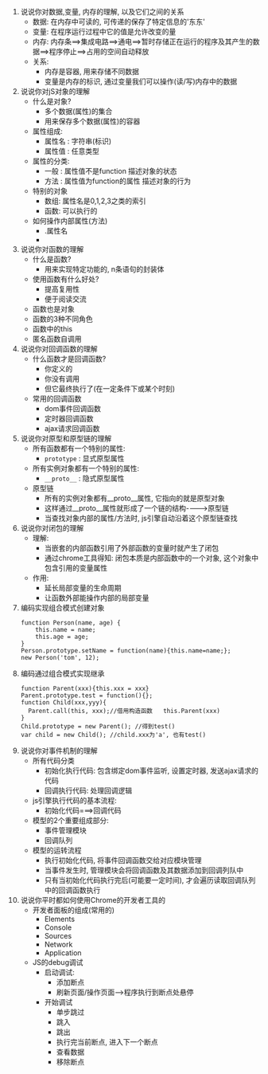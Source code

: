 1. 说说你对数据,变量, 内存的理解, 以及它们之间的关系
	* 数据: 在内存中可读的, 可传递的保存了特定信息的'东东'
	* 变量: 在程序运行过程中它的值是允许改变的量
	* 内存: 内存条==>集成电路==>通电==>暂时存储正在运行的程序及其产生的数据==>程序停止==>占用的空间自动释放
	* 关系:
		* 内存是容器, 用来存储不同数据
		* 变量是内存的标识, 通过变量我们可以操作(读/写)内存中的数据
2. 说说你对jS对象的理解
	* 什么是对象?
	  * 多个数据(属性)的集合
	  * 用来保存多个数据(属性)的容器
	* 属性组成:
	  * 属性名 : 字符串(标识)
	  * 属性值 : 任意类型
	* 属性的分类:
	  * 一般 : 属性值不是function  描述对象的状态
	  * 方法 : 属性值为function的属性  描述对象的行为
	* 特别的对象
	  * 数组: 属性名是0,1,2,3之类的索引
	  * 函数: 可以执行的
	* 如何操作内部属性(方法)
	  * .属性名
	  * ['属性名']: 属性名有特殊字符/属性名是一个变量
3. 说说你对函数的理解
	* 什么是函数?
	  * 用来实现特定功能的, n条语句的封装体
	* 使用函数有什么好处?
	  * 提高复用性
	  * 便于阅读交流
	* 函数也是对象
	* 函数的3种不同角色
	* 函数中的this
	* 匿名函数自调用
4. 说说你对回调函数的理解
	* 什么函数才是回调函数?
	  * 你定义的
	  * 你没有调用
	  * 但它最终执行了(在一定条件下或某个时刻)
	* 常用的回调函数
	  * dom事件回调函数
	  * 定时器回调函数
	  * ajax请求回调函数
5. 说说你对原型和原型链的理解
	* 所有函数都有一个特别的属性:
	  * `prototype` : 显式原型属性
	* 所有实例对象都有一个特别的属性:
	  * `__proto__` : 隐式原型属性
	* 原型链
	  * 所有的实例对象都有__proto__属性, 它指向的就是原型对象
	  * 这样通过__proto__属性就形成了一个链的结构---->原型链
	  * 当查找对象内部的属性/方法时, js引擎自动沿着这个原型链查找
6. 说说你对闭包的理解
	* 理解:
	  * 当嵌套的内部函数引用了外部函数的变量时就产生了闭包
	  * 通过chrome工具得知: 闭包本质是内部函数中的一个对象, 这个对象中包含引用的变量属性
	* 作用:
	  * 延长局部变量的生命周期
	  * 让函数外部能操作内部的局部变量
7. 编码实现组合模式创建对象
	```
	function Person(name, age) {
		this.name = name;
		this.age = age;
	}
	Person.prototype.setName = function(name){this.name=name;};
	new Person('tom', 12);
	```
8. 编码通过组合模式实现继承
	```
	function Parent(xxx){this.xxx = xxx}
	Parent.prototype.test = function(){};
	function Child(xxx,yyy){
	  Parent.call(this, xxx);//借用构造函数   this.Parent(xxx)
	}
	Child.prototype = new Parent(); //得到test()
	var child = new Child(); //child.xxx为'a', 也有test()
	```
9. 说说你对事件机制的理解
	* 所有代码分类
		* 初始化执行代码: 包含绑定dom事件监听, 设置定时器, 发送ajax请求的代码
		* 回调执行代码: 处理回调逻辑
	* js引擎执行代码的基本流程: 
		* 初始化代码===>回调代码
	* 模型的2个重要组成部分:
		* 事件管理模块
		* 回调队列
	* 模型的运转流程
		* 执行初始化代码, 将事件回调函数交给对应模块管理
		* 当事件发生时, 管理模块会将回调函数及其数据添加到回调列队中
		* 只有当初始化代码执行完后(可能要一定时间), 才会遍历读取回调队列中的回调函数执行
10. 说说你平时都如何使用Chrome的开发者工具的
	* 开发者面板的组成(常用的)
	  * Elements
	  * Console
	  * Sources
	  * Network
	  * Application
	* JS的debug调试
	  * 启动调试:
	    * 添加断点
	    * 刷新页面/操作页面-->程序执行到断点处悬停
	  * 开始调试
	    * 单步跳过
	    * 跳入
	    * 跳出
	    * 执行完当前断点, 进入下一个断点
	    * 查看数据
	    * 移除断点